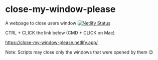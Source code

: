 # close-my-window-please
A webpage to close users window
[![Netlify Status](https://api.netlify.com/api/v1/badges/81c6a621-a3e7-4b3b-b819-23be6a97981b/deploy-status)](https://app.netlify.com/sites/close-my-window-please/deploys)

CTRL + CLICK the link below (CMD + CLICK on Mac)

https://close-my-window-please.netlify.app/

Note: Scripts may close only the windows that were opened by them 😉
